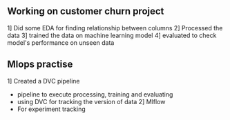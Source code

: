 Working on customer churn project 
---
1] Did some EDA for finding relationship between columns
2] Processed the data
3] trained the data on machine learning model
4] evaluated to check model's performance on unseen data

Mlops practise
---

1] Created a DVC pipeline
   - pipeline to execute processing, training and evaluating
   - using DVC for tracking the version of data
2] Mlflow
   - For experiment tracking
